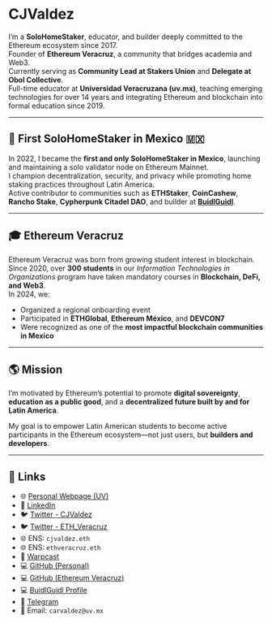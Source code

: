 # CJValdez

I’m a **SoloHomeStaker**, educator, and builder deeply committed to the Ethereum ecosystem since 2017.  
Founder of **Ethereum Veracruz**, a community that bridges academia and Web3.  
Currently serving as **Community Lead at Stakers Union** and **Delegate at Obol Collective**.  
Full-time educator at **Universidad Veracruzana (uv.mx)**, teaching emerging technologies for over 14 years and integrating Ethereum and blockchain into formal education since 2019.

---

## 🏡 First SoloHomeStaker in Mexico 🇲🇽

In 2022, I became the **first and only SoloHomeStaker in Mexico**, launching and maintaining a solo validator node on Ethereum Mainnet.  
I champion decentralization, security, and privacy while promoting home staking practices throughout Latin America.  
Active contributor to communities such as **ETHStaker**, **CoinCashew**, **Rancho Stake**, **Cypherpunk Citadel DAO**, and builder at **[BuidlGuidl](https://app.buidlguidl.com/builders/0x66471666Ad5474c14Ed35F1d8545d11B27E16dd2)**.

---

## 🎓 Ethereum Veracruz

Ethereum Veracruz was born from growing student interest in blockchain.  
Since 2020, over **300 students** in our *Information Technologies in Organizations* program have taken mandatory courses in **Blockchain, DeFi, and Web3**.  
In 2024, we:
- Organized a regional onboarding event
- Participated in **ETHGlobal**, **Ethereum México**, and **DEVCON7**
- Were recognized as one of the **most impactful blockchain communities in Mexico**

---

## 🌎 Mission

I’m motivated by Ethereum’s potential to promote **digital sovereignty**, **education as a public good**, and a **decentralized future built by and for Latin America**.

My goal is to empower Latin American students to become active participants in the Ethereum ecosystem—not just users, but **builders and developers**.

---

## 🔗 Links

- 🌐 [Personal Webpage (UV)](https://www.uv.mx/personal/carvaldez/)
- 🔗 [LinkedIn](https://www.linkedin.com/in/carvaldez)
- 🐦 [Twitter - CJValdez](https://twitter.com/CJValdezETH)
- 🐦 [Twitter - ETH_Veracruz](https://twitter.com/ETH_Veracruz)
- 🌐 ENS: `cjvaldez.eth`
- 🌐 ENS: `ethveracruz.eth`
- 💬 [Warpcast](https://warpcast.com/cjvaldez)
- 💻 [GitHub (Personal)](https://github.com/cjvaldez1)
- 💻 [GitHub (Ethereum Veracruz)](https://github.com/ethereum-Veracruz-UV/)
- 💻 [BuidlGuidl Profile](https://app.buidlguidl.com/builders/0x66471666Ad5474c14Ed35F1d8545d11B27E16dd2)
- 📲 [Telegram](https://t.me/CJValdez1)
- 📩 Email: `carvaldez@uv.mx`
